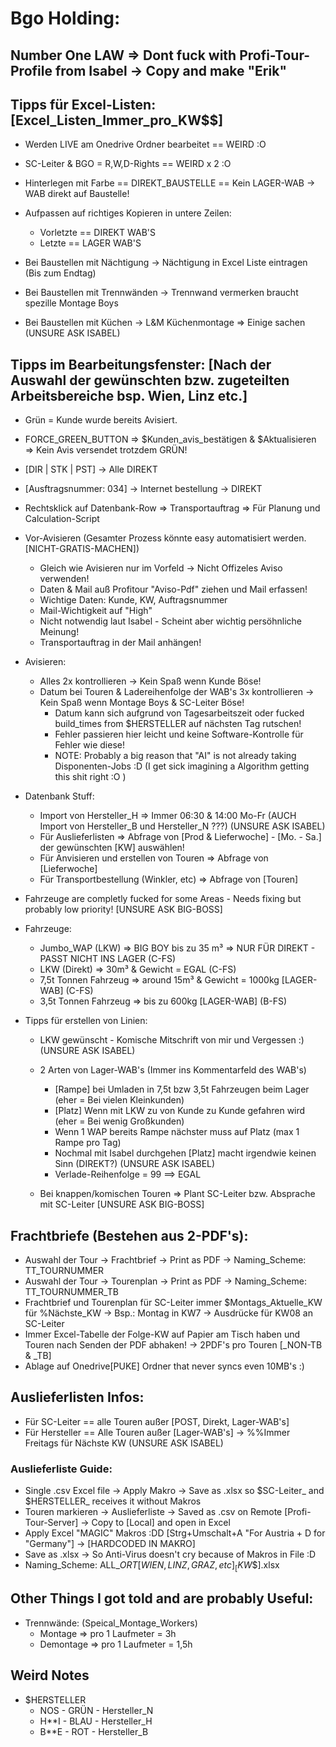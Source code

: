 # Bgo Holding:

## Number One LAW => Dont fuck with Profi-Tour-Profile from Isabel -> Copy and make "Erik"

## Tipps für Excel-Listen: [Excel_Listen_Immer_pro_KW$$]
- Werden LIVE am Onedrive Ordner bearbeitet == WEIRD :O
- SC-Leiter & BGO = R,W,D-Rights == WEIRD x 2 :O

- Hinterlegen mit Farbe == DIREKT_BAUSTELLE == Kein LAGER-WAB -> WAB direkt auf Baustelle!
- Aufpassen auf richtiges Kopieren in untere Zeilen:
  - Vorletzte == DIREKT WAB'S
  - Letzte == LAGER WAB'S

- Bei Baustellen mit Nächtigung -> Nächtigung in Excel Liste eintragen (Bis zum Endtag)
- Bei Baustellen mit Trennwänden -> Trennwand vermerken braucht spezille Montage Boys
- Bei Baustellen mit Küchen -> L&M Küchenmontage => Einige sachen (UNSURE ASK ISABEL)

## Tipps im Bearbeitungsfenster: [Nach der Auswahl der gewünschten bzw. zugeteilten Arbeitsbereiche bsp. Wien, Linz etc.]
- Grün = Kunde wurde bereits Avisiert.
- FORCE_GREEN_BUTTON => $Kunden_avis_bestätigen & $Aktualisieren => Kein Avis versendet trotzdem GRÜN!
- [DIR | STK | PST] -> Alle DIREKT
- [Ausftragsnummer: 034] -> Internet bestellung -> DIREKT
- Rechtsklick auf Datenbank-Row => Transportauftrag => Für Planung und Calculation-Script

- Vor-Avisieren (Gesamter Prozess könnte easy automatisiert werden. [NICHT-GRATIS-MACHEN])
    - Gleich wie Avisieren nur im Vorfeld -> Nicht Offizeles Aviso verwenden!
    - Daten & Mail auß Profitour "Aviso-Pdf" ziehen und Mail erfassen!
    - Wichtige Daten: Kunde, KW, Auftragsnummer
    - Mail-Wichtigkeit auf "High"
    - Nicht notwendig laut Isabel - Scheint aber wichtig persöhnliche Meinung!
    - Transportauftrag in der Mail anhängen!

- Avisieren:
    - Alles 2x kontrollieren -> Kein Spaß wenn Kunde Böse!
    - Datum bei Touren & Ladereihenfolge der WAB's 3x kontrollieren -> Kein Spaß wenn Montage Boys & SC-Leiter Böse!
        - Datum kann sich aufgrund von Tagesarbeitszeit oder fucked build_times from $HERSTELLER auf nächsten Tag rutschen!
        - Fehler passieren hier leicht und keine Software-Kontrolle für Fehler wie diese!
        - NOTE: Probably a big reason that "AI" is not already taking Disponenten-Jobs :D (I get sick imagining a Algorithm getting this shit right :O )

- Datenbank Stuff:
    - Import von Hersteller_H => Immer 06:30 & 14:00 Mo-Fr (AUCH Import von Hersteller_B und Hersteller_N ???) (UNSURE ASK ISABEL)
    - Für Auslieferlisten  => Abfrage von [Prod & Lieferwoche] - [Mo. - Sa.] der gewünschten [KW] auswählen!
    - Für Anvisieren und erstellen von Touren => Abfrage von [Lieferwoche]
    - Für Transportbestellung (Winkler, etc) => Abfrage von [Touren]

- Fahrzeuge are completly fucked for some Areas - Needs fixing but probably low priority! [UNSURE ASK BIG-BOSS]

- Fahrzeuge:
    - Jumbo_WAP (LKW) => BIG BOY bis zu 35 m³ => NUR FÜR DIREKT - PASST NICHT INS LAGER (C-FS)
    - LKW (Direkt) => 30m³ & Gewicht = EGAL (C-FS)
    - 7,5t Tonnen Fahrzeug => around 15m³ & Gewicht = 1000kg [LAGER-WAB] (C-FS)
    - 3,5t Tonnen Fahrzeug => bis zu 600kg [LAGER-WAB] (B-FS)

- Tipps für erstellen von Linien:
    - LKW gewünscht - Komische Mitschrift von mir und Vergessen :) (UNSURE ASK ISABEL)
    - 2 Arten von Lager-WAB's (Immer ins Kommentarfeld des WAB's)
        - [Rampe] bei Umladen in 7,5t bzw 3,5t Fahrzeugen beim Lager (eher = Bei vielen Kleinkunden)
        - [Platz] Wenn mit LKW zu von Kunde zu Kunde gefahren wird (eher = Bei wenig Großkunden)
        - Wenn 1 WAP bereits Rampe nächster muss auf Platz (max 1 Rampe pro Tag)
        - Nochmal mit Isabel durchgehen [Platz] macht irgendwie keinen Sinn (DIREKT?) (UNSURE ASK ISABEL)
        - Verlade-Reihenfolge = 99 ==> EGAL

    - Bei knappen/komischen Touren => Plant SC-Leiter bzw. Absprache mit SC-Leiter [UNSURE ASK BIG-BOSS]

## Frachtbriefe (Bestehen aus 2-PDF's):
- Auswahl der Tour -> Frachtbrief -> Print as PDF -> Naming_Scheme: TT_TOURNUMMER
- Auswahl der Tour -> Tourenplan -> Print as PDF -> Naming_Scheme: TT_TOURNUMMER_TB
- Frachtbrief und Tourenplan für SC-Leiter immer $Montags_Aktuelle_KW für %Nächste_KW -> Bsp.: Montag in KW7 -> Ausdrücke für KW08 an SC-Leiter
- Immer Excel-Tabelle der Folge-KW auf Papier am Tisch haben und Touren nach Senden der PDF abhaken! -> 2PDF's pro Touren [_NON-TB & _TB]
- Ablage auf Onedrive[PUKE] Ordner that never syncs even 10MB's :)

## Auslieferlisten Infos:
- Für SC-Leiter == alle Touren außer [POST, Direkt, Lager-WAB's]
- Für Hersteller == Alle Touren außer [Lager-WAB's] -> %%Immer Freitags für Nächste KW (UNSURE ASK ISABEL)

### Auslieferliste Guide:
- Single .csv Excel file -> Apply Makro -> Save as .xlsx so $SC-Leiter_ and $HERSTELLER_ receives it without Makros
- Touren markieren -> Auslieferliste -> Saved as .csv on Remote [Profi-Tour-Server] -> Copy to [Local] and open in Excel
- Apply Excel "MAGIC" Makros :DD [Strg+Umschalt+A "For Austria + D for "Germany"] -> [HARDCODED IN MAKRO]
- Save as .xlsx -> So Anti-Virus doesn't cry because of Makros in File :D
- Naming_Scheme: ALL_$ORT[WIEN,LINZ,GRAZ,etc]_[KW$$].xlsx

## Other Things I got told and are probably Useful:
- Trennwände: (Speical_Montage_Workers)
    - Montage => pro 1 Laufmeter = 3h
    - Demontage => pro 1 Laufmeter = 1,5h


## Weird Notes
- $HERSTELLER
    - NOS - GRÜN - Hersteller_N
    - H**I - BLAU - Hersteller_H
    - B**E - ROT - Hersteller_B
